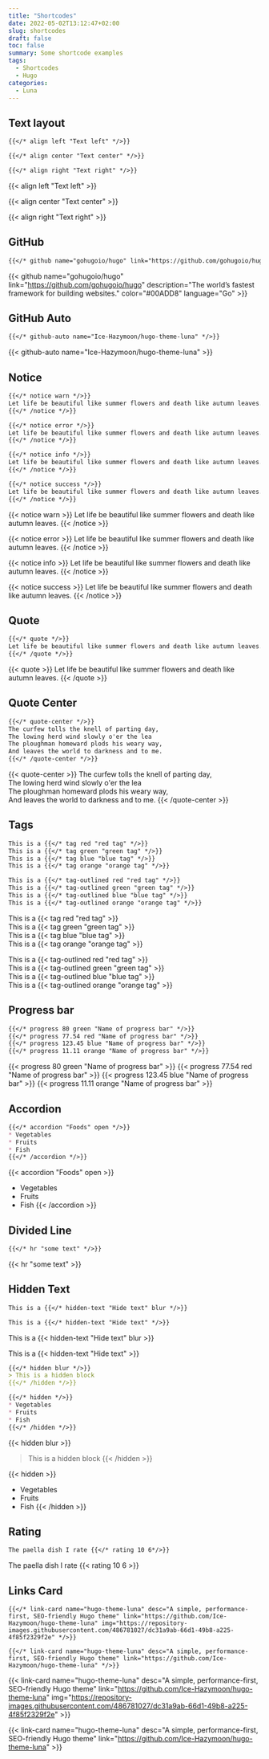 ```yaml
---
title: "Shortcodes"
date: 2022-05-02T13:12:47+02:00
slug: shortcodes
draft: false
toc: false
summary: Some shortcode examples
tags:
  - Shortcodes
  - Hugo
categories:
  - Luna
---
```


## Text layout

```markdown
{{</* align left "Text left" */>}}

{{</* align center "Text center" */>}}

{{</* align right "Text right" */>}}
```

{{< align left "Text left" >}}

{{< align center "Text center" >}}

{{< align right "Text right" >}}

## GitHub

```markdown
{{</* github name="gohugoio/hugo" link="https://github.com/gohugoio/hugo" description="The world’s fastest framework for building websites." color="#00ADD8" language="Go" */>}}
```

{{< github name="gohugoio/hugo" link="https://github.com/gohugoio/hugo" description="The world’s fastest framework for building websites." color="#00ADD8" language="Go" >}}

## GitHub Auto

```markdown
{{</* github-auto name="Ice-Hazymoon/hugo-theme-luna" */>}}
```

{{< github-auto name="Ice-Hazymoon/hugo-theme-luna" >}}

## Notice

```markdown
{{</* notice warn */>}}
Let life be beautiful like summer flowers and death like autumn leaves.
{{</* /notice */>}}

{{</* notice error */>}}
Let life be beautiful like summer flowers and death like autumn leaves.
{{</* /notice */>}}

{{</* notice info */>}}
Let life be beautiful like summer flowers and death like autumn leaves.
{{</* /notice */>}}

{{</* notice success */>}}
Let life be beautiful like summer flowers and death like autumn leaves.
{{</* /notice */>}}
```

{{< notice warn >}}
Let life be beautiful like summer flowers and death like autumn leaves.
{{< /notice >}}

{{< notice error >}}
Let life be beautiful like summer flowers and death like autumn leaves.
{{< /notice >}}

{{< notice info >}}
Let life be beautiful like summer flowers and death like autumn leaves.
{{< /notice >}}

{{< notice success >}}
Let life be beautiful like summer flowers and death like autumn leaves.
{{< /notice >}}

## Quote

```markdown
{{</* quote */>}}
Let life be beautiful like summer flowers and death like autumn leaves.
{{</* /quote */>}}
```

{{< quote >}}
Let life be beautiful like summer flowers and death like autumn leaves.
{{< /quote >}}

## Quote Center

```markdown
{{</* quote-center */>}}
The curfew tolls the knell of parting day,  
The lowing herd wind slowly o'er the lea  
The ploughman homeward plods his weary way,  
And leaves the world to darkness and to me.
{{</* /quote-center */>}}
```

{{< quote-center >}}
The curfew tolls the knell of parting day,  
The lowing herd wind slowly o'er the lea  
The ploughman homeward plods his weary way,  
And leaves the world to darkness and to me.
{{< /quote-center >}}

## Tags

```markdown
This is a {{</* tag red "red tag" */>}}  
This is a {{</* tag green "green tag" */>}}  
This is a {{</* tag blue "blue tag" */>}}  
This is a {{</* tag orange "orange tag" */>}}  

This is a {{</* tag-outlined red "red tag" */>}}  
This is a {{</* tag-outlined green "green tag" */>}}  
This is a {{</* tag-outlined blue "blue tag" */>}}  
This is a {{</* tag-outlined orange "orange tag" */>}}  
```

This is a {{< tag red "red tag" >}}  
This is a {{< tag green "green tag" >}}  
This is a {{< tag blue "blue tag" >}}  
This is a {{< tag orange "orange tag" >}}  

This is a {{< tag-outlined red "red tag" >}}  
This is a {{< tag-outlined green "green tag" >}}  
This is a {{< tag-outlined blue "blue tag" >}}  
This is a {{< tag-outlined orange "orange tag" >}}  

## Progress bar

```markdown
{{</* progress 80 green "Name of progress bar" */>}}
{{</* progress 77.54 red "Name of progress bar" */>}}
{{</* progress 123.45 blue "Name of progress bar" */>}}
{{</* progress 11.11 orange "Name of progress bar" */>}}
```

{{< progress 80 green "Name of progress bar" >}}
{{< progress 77.54 red "Name of progress bar" >}}
{{< progress 123.45 blue "Name of progress bar" >}}
{{< progress 11.11 orange "Name of progress bar" >}}

## Accordion

```markdown
{{</* accordion "Foods" open */>}}
* Vegetables
* Fruits
* Fish
{{</* /accordion */>}}
```

{{< accordion "Foods" open >}}
* Vegetables
* Fruits
* Fish
{{< /accordion >}}

## Divided Line

```markdown
{{</* hr "some text" */>}}
```

{{< hr "some text" >}}

## Hidden Text

```markdown
This is a {{</* hidden-text "Hide text" blur */>}}

This is a {{</* hidden-text "Hide text" */>}}
```

This is a {{< hidden-text "Hide text" blur >}}

This is a {{< hidden-text "Hide text" >}}


```markdown
{{</* hidden blur */>}}
> This is a hidden block
{{</* /hidden */>}}

{{</* hidden */>}}
* Vegetables
* Fruits
* Fish
{{</* /hidden */>}}
```

{{< hidden blur >}}
> This is a hidden block
{{< /hidden >}}

{{< hidden >}}
* Vegetables
* Fruits
* Fish
{{< /hidden >}}

## Rating

```markdown
The paella dish I rate {{</* rating 10 6*/>}}
```

The paella dish I rate {{< rating 10 6 >}}

## Links Card

```
{{</* link-card name="hugo-theme-luna" desc="A simple, performance-first, SEO-friendly Hugo theme" link="https://github.com/Ice-Hazymoon/hugo-theme-luna" img="https://repository-images.githubusercontent.com/486781027/dc31a9ab-66d1-49b8-a225-4f85f2329f2e" */>}}

{{</* link-card name="hugo-theme-luna" desc="A simple, performance-first, SEO-friendly Hugo theme" link="https://github.com/Ice-Hazymoon/hugo-theme-luna" */>}}
```

{{< link-card name="hugo-theme-luna" desc="A simple, performance-first, SEO-friendly Hugo theme" link="https://github.com/Ice-Hazymoon/hugo-theme-luna" img="https://repository-images.githubusercontent.com/486781027/dc31a9ab-66d1-49b8-a225-4f85f2329f2e" >}}

{{< link-card name="hugo-theme-luna" desc="A simple, performance-first, SEO-friendly Hugo theme" link="https://github.com/Ice-Hazymoon/hugo-theme-luna" >}}

